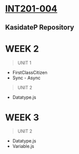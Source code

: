 # [INT201-004](https://kasidate.me/to/201upload)

## KasidateP Repository

# WEEK 2
 > UNIT 1 
   - FirstClassCitizen
   - Sync - Async
 > UNIT 2
   - Datatype.js

# WEEK 3
 > UNIT 2 
   - Datatype.js
   - Variable.js
